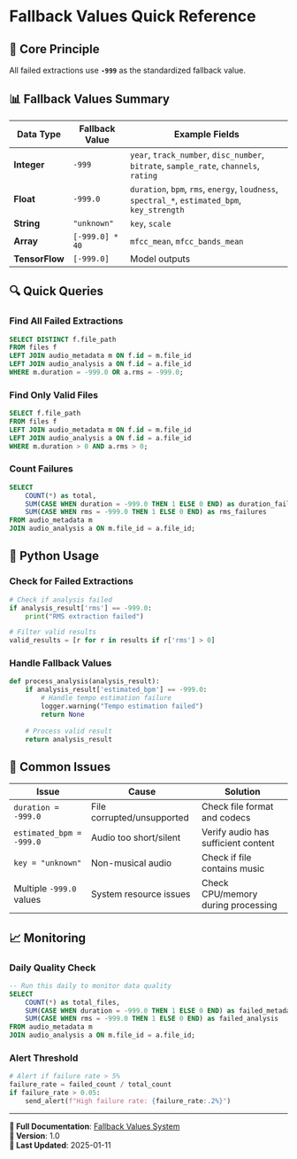 # Fallback Values Quick Reference

## 🎯 Core Principle
All failed extractions use **`-999`** as the standardized fallback value.

## 📊 Fallback Values Summary

| Data Type | Fallback Value | Example Fields |
|-----------|----------------|----------------|
| **Integer** | `-999` | `year`, `track_number`, `disc_number`, `bitrate`, `sample_rate`, `channels`, `rating` |
| **Float** | `-999.0` | `duration`, `bpm`, `rms`, `energy`, `loudness`, `spectral_*`, `estimated_bpm`, `key_strength` |
| **String** | `"unknown"` | `key`, `scale` |
| **Array** | `[-999.0] * 40` | `mfcc_mean`, `mfcc_bands_mean` |
| **TensorFlow** | `[-999.0]` | Model outputs |

## 🔍 Quick Queries

### Find All Failed Extractions
```sql
SELECT DISTINCT f.file_path 
FROM files f
LEFT JOIN audio_metadata m ON f.id = m.file_id
LEFT JOIN audio_analysis a ON f.id = a.file_id
WHERE m.duration = -999.0 OR a.rms = -999.0;
```

### Find Only Valid Files
```sql
SELECT f.file_path 
FROM files f
LEFT JOIN audio_metadata m ON f.id = m.file_id
LEFT JOIN audio_analysis a ON f.id = a.file_id
WHERE m.duration > 0 AND a.rms > 0;
```

### Count Failures
```sql
SELECT 
    COUNT(*) as total,
    SUM(CASE WHEN duration = -999.0 THEN 1 ELSE 0 END) as duration_failures,
    SUM(CASE WHEN rms = -999.0 THEN 1 ELSE 0 END) as rms_failures
FROM audio_metadata m
JOIN audio_analysis a ON m.file_id = a.file_id;
```

## 🐍 Python Usage

### Check for Failed Extractions
```python
# Check if analysis failed
if analysis_result['rms'] == -999.0:
    print("RMS extraction failed")

# Filter valid results
valid_results = [r for r in results if r['rms'] > 0]
```

### Handle Fallback Values
```python
def process_analysis(analysis_result):
    if analysis_result['estimated_bpm'] == -999.0:
        # Handle tempo estimation failure
        logger.warning("Tempo estimation failed")
        return None
    
    # Process valid result
    return analysis_result
```

## 🚨 Common Issues

| Issue | Cause | Solution |
|-------|-------|----------|
| `duration = -999.0` | File corrupted/unsupported | Check file format and codecs |
| `estimated_bpm = -999.0` | Audio too short/silent | Verify audio has sufficient content |
| `key = "unknown"` | Non-musical audio | Check if file contains music |
| Multiple `-999.0` values | System resource issues | Check CPU/memory during processing |

## 📈 Monitoring

### Daily Quality Check
```sql
-- Run this daily to monitor data quality
SELECT 
    COUNT(*) as total_files,
    SUM(CASE WHEN duration = -999.0 THEN 1 ELSE 0 END) as failed_metadata,
    SUM(CASE WHEN rms = -999.0 THEN 1 ELSE 0 END) as failed_analysis
FROM audio_metadata m
JOIN audio_analysis a ON m.file_id = a.file_id;
```

### Alert Threshold
```python
# Alert if failure rate > 5%
failure_rate = failed_count / total_count
if failure_rate > 0.05:
    send_alert(f"High failure rate: {failure_rate:.2%}")
```

---

**📖 Full Documentation**: [Fallback Values System](Fallback_Values_System.md)  
**🔄 Version**: 1.0  
**📅 Last Updated**: 2025-01-11
